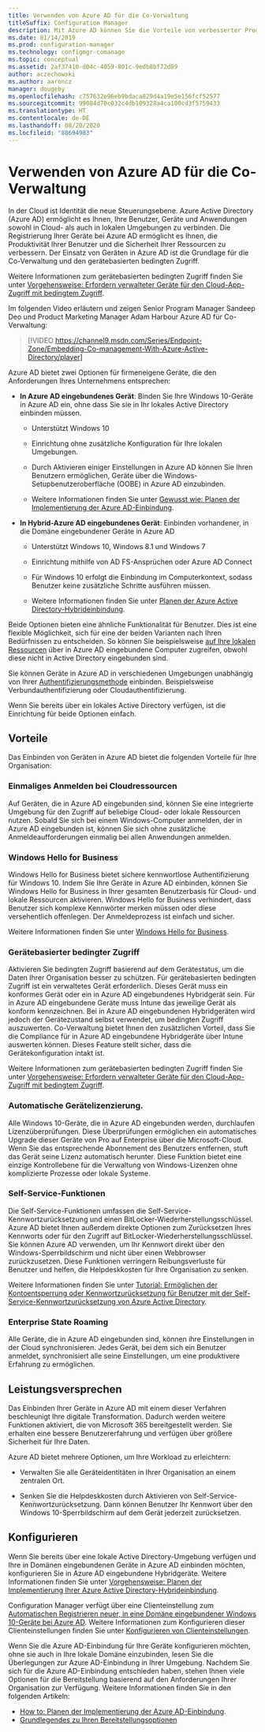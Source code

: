 ```yaml
---
title: Verwenden von Azure AD für die Co-Verwaltung
titleSuffix: Configuration Manager
description: Mit Azure AD können Sie die Vorteile von verbesserter Produktivität für Ihre Benutzer und von Sicherheit für Ihre Ressourcen nutzen, und zwar sowohl in Cloud- als auch in lokalen Umgebungen.
ms.date: 01/14/2019
ms.prod: configuration-manager
ms.technology: configmgr-comanage
ms.topic: conceptual
ms.assetid: 2af37410-d04c-4059-801c-9edb8bf72d89
author: aczechowski
ms.author: aaroncz
manager: dougeby
ms.openlocfilehash: c757632e96eb9bdaca829d4a19e5e156fcf52577
ms.sourcegitcommit: 99084d70c032c4db109328a4ca100cd3f5759433
ms.translationtype: HT
ms.contentlocale: de-DE
ms.lasthandoff: 08/20/2020
ms.locfileid: "88694983"
---
```

# <a name="use-azure-ad-for-co-management"></a>Verwenden von Azure AD für die Co-Verwaltung

In der Cloud ist Identität die neue Steuerungsebene. Azure Active Directory (Azure AD) ermöglicht es Ihnen, Ihre Benutzer, Geräte und Anwendungen sowohl in Cloud- als auch in lokalen Umgebungen zu verbinden. Die Registrierung Ihrer Geräte bei Azure AD ermöglicht es Ihnen, die Produktivität Ihrer Benutzer und die Sicherheit Ihrer Ressourcen zu verbessern. Der Einsatz von Geräten in Azure AD ist die Grundlage für die Co-Verwaltung und den gerätebasierten bedingten Zugriff.

Weitere Informationen zum gerätebasierten bedingten Zugriff finden Sie unter [Vorgehensweise: Erfordern verwalteter Geräte für den Cloud-App-Zugriff mit bedingtem Zugriff](/azure/active-directory/conditional-access/require-managed-devices).

Im folgenden Video erläutern und zeigen Senior Program Manager Sandeep Deo und Product Marketing Manager Adam Harbour Azure AD für Co-Verwaltung:

> [!VIDEO https://channel9.msdn.com/Series/Endpoint-Zone/Embedding-Co-management-With-Azure-Active-Directory/player]

Azure AD bietet zwei Optionen für firmeneigene Geräte, die den Anforderungen Ihres Unternehmens entsprechen:  

- **In Azure AD eingebundenes Gerät**: Binden Sie Ihre Windows 10-Geräte in Azure AD ein, ohne dass Sie sie in Ihr lokales Active Directory einbinden müssen.  

  - Unterstützt Windows 10

  - Einrichtung ohne zusätzliche Konfiguration für Ihre lokalen Umgebungen.  

  - Durch Aktivieren einiger Einstellungen in Azure AD können Sie Ihren Benutzern ermöglichen, Geräte über die Windows-Setupbenutzeroberfläche (OOBE) in Azure AD einzubinden.  

  - Weitere Informationen finden Sie unter [Gewusst wie: Planen der Implementierung der Azure AD-Einbindung](/azure/active-directory/devices/azureadjoin-plan).  

- **In Hybrid-Azure AD eingebundenes Gerät**: Einbinden vorhandener, in die Domäne eingebundener Geräte in Azure AD  

  - Unterstützt Windows 10, Windows 8.1 und Windows 7

  - Einrichtung mithilfe von AD FS-Ansprüchen oder Azure AD Connect  

  - Für Windows 10 erfolgt die Einbindung im Computerkontext, sodass Benutzer keine zusätzliche Schritte ausführen müssen.  

  - Weitere Informationen finden Sie unter [Planen der Azure Active Directory-Hybrideinbindung](/azure/active-directory/devices/hybrid-azuread-join-plan).  

Beide Optionen bieten eine ähnliche Funktionalität für Benutzer. Dies ist eine flexible Möglichkeit, sich für eine der beiden Varianten nach Ihren Bedürfnissen zu entscheiden. So können Sie beispielsweise [auf Ihre lokalen Ressourcen](/azure/active-directory/devices/azuread-join-sso) über in Azure AD eingebundene Computer zugreifen, obwohl diese nicht in Active Directory eingebunden sind.

Sie können Geräte in Azure AD in verschiedenen Umgebungen unabhängig von Ihrer [Authentifizierungsmethode](/azure/active-directory/hybrid/choose-ad-authn) einbinden. Beispielsweise Verbundauthentifizierung oder Cloudauthentifizierung.

Wenn Sie bereits über ein lokales Active Directory verfügen, ist die Einrichtung für beide Optionen einfach.

## <a name="benefits"></a>Vorteile

Das Einbinden von Geräten in Azure AD bietet die folgenden Vorteile für Ihre Organisation:

### <a name="single-sign-on-to-cloud-resources"></a>Einmaliges Anmelden bei Cloudressourcen

Auf Geräten, die in Azure AD eingebunden sind, können Sie eine integrierte Umgebung für den Zugriff auf beliebige Cloud- oder lokale Ressourcen nutzen. Sobald Sie sich bei einem Windows-Computer anmelden, der in Azure AD eingebunden ist, können Sie sich ohne zusätzliche Anmeldeaufforderungen einmalig bei allen Anwendungen anmelden.  

### <a name="windows-hello-for-business"></a>Windows Hello for Business

Windows Hello for Business bietet sichere kennwortlose Authentifizierung für Windows 10. Indem Sie Ihre Geräte in Azure AD einbinden, können Sie Windows Hello for Business in Ihrer gesamten Benutzerbasis für Cloud- und lokale Ressourcen aktivieren. Windows Hello for Business verhindert, dass Benutzer sich komplexe Kennwörter merken müssen oder diese versehentlich offenlegen. Der Anmeldeprozess ist einfach und sicher.

Weitere Informationen finden Sie unter [Windows Hello for Business](/windows/security/identity-protection/hello-for-business/hello-identity-verification).  

### <a name="device-based-conditional-access"></a>Gerätebasierter bedingter Zugriff

Aktivieren Sie bedingten Zugriff basierend auf dem Gerätestatus, um die Daten Ihrer Organisation besser zu schützen. Für gerätebasierten bedingten Zugriff ist ein verwaltetes Gerät erforderlich. Dieses Gerät muss ein konformes Gerät oder ein in Azure AD eingebundenes Hybridgerät sein. Für in Azure AD eingebundene Geräte muss Intune das jeweilige Gerät als konform kennzeichnen. Bei in Azure AD eingebundenen Hybridgeräten wird jedoch der Gerätezustand selbst verwendet, um bedingten Zugriff auszuwerten. Co-Verwaltung bietet Ihnen den zusätzlichen Vorteil, dass Sie die Compliance für in Azure AD eingebundene Hybridgeräte über Intune auswerten können. Dieses Feature stellt sicher, dass die Gerätekonfiguration intakt ist.

Weitere Informationen zum gerätebasierten bedingten Zugriff finden Sie unter [Vorgehensweise: Erfordern verwalteter Geräte für den Cloud-App-Zugriff mit bedingtem Zugriff](/azure/active-directory/conditional-access/require-managed-devices).  

### <a name="automatic-device-licensing"></a>Automatische Gerätelizenzierung.

Alle Windows 10-Geräte, die in Azure AD eingebunden werden, durchlaufen Lizenzüberprüfungen. Diese Überprüfungen ermöglichen ein automatisches Upgrade dieser Geräte von Pro auf Enterprise über die Microsoft-Cloud. Wenn Sie das entsprechende Abonnement des Benutzers entfernen, stuft das Gerät seine Lizenz automatisch herunter. Diese Funktion bietet eine einzige Kontrollebene für die Verwaltung von Windows-Lizenzen ohne komplizierte Prozesse oder lokale Systeme.

### <a name="self-service-functionality"></a>Self-Service-Funktionen

Die Self-Service-Funktionen umfassen die Self-Service-Kennwortzurücksetzung und einen BitLocker-Wiederherstellungsschlüssel. Azure AD bietet Ihnen außerdem direkte Optionen zum Zurücksetzen Ihres Kennworts oder für den Zugriff auf BitLocker-Wiederherstellungsschlüssel. Sie können Azure AD verwenden, um Ihr Kennwort direkt über den Windows-Sperrbildschirm und nicht über einen Webbrowser zurückzusetzen. Diese Funktionen verringern Reibungsverluste für Benutzer und helfen, die Helpdeskkosten für Ihre Organisation zu senken.  

Weitere Informationen finden Sie unter [Tutorial: Ermöglichen der Kontoentsperrung oder Kennwortzurücksetzung für Benutzer mit der Self-Service-Kennwortzurücksetzung von Azure Active Directory](/azure/active-directory/authentication/tutorial-enable-sspr).

### <a name="enterprise-state-roaming"></a>Enterprise State Roaming

Alle Geräte, die in Azure AD eingebunden sind, können ihre Einstellungen in der Cloud synchronisieren. Jedes Gerät, bei dem sich ein Benutzer anmeldet, synchronisiert alle seine Einstellungen, um eine produktivere Erfahrung zu ermöglichen.  

## <a name="value-proposition"></a>Leistungsversprechen

Das Einbinden Ihrer Geräte in Azure AD mit einem dieser Verfahren beschleunigt Ihre digitale Transformation. Dadurch werden weitere Funktionen aktiviert, die von Microsoft 365 bereitgestellt werden. Sie erhalten eine bessere Benutzererfahrung und verfügen über größere Sicherheit für Ihre Daten.

Azure AD bietet mehrere Optionen, um Ihre Workload zu erleichtern:

- Verwalten Sie alle Geräteidentitäten in Ihrer Organisation an einem zentralen Ort.  

- Senken Sie die Helpdeskkosten durch Aktivieren von Self-Service-Kennwortzurücksetzung. Dann können Benutzer Ihr Kennwort über den Windows 10-Sperrbildschirm auf dem Gerät jederzeit zurücksetzen.  

## <a name="configure"></a>Konfigurieren

Wenn Sie bereits über eine lokale Active Directory-Umgebung verfügen und Ihre in Domänen eingebundenen Geräte in Azure AD einbinden möchten, konfigurieren Sie in Azure AD eingebundene Hybridgeräte. Weitere Informationen finden Sie unter [Vorgehensweise: Planen der Implementierung Ihrer Azure Active Directory-Hybrideinbindung](/azure/active-directory/devices/hybrid-azuread-join-plan).

Configuration Manager verfügt über eine Clienteinstellung zum [Automatischen Registrieren neuer, in eine Domäne eingebundener Windows 10-Geräte bei Azure AD](../core/clients/deploy/about-client-settings.md#automatically-register-new-windows-10-domain-joined-devices-with-azure-active-directory). Weitere Informationen zum Konfigurieren dieser Clienteinstellungen finden Sie unter [Konfigurieren von Clienteinstellungen](../core/clients/deploy/configure-client-settings.md).

Wenn Sie die Azure AD-Einbindung für Ihre Geräte konfigurieren möchten, ohne sie auch in Ihre lokale Domäne einzubinden, lesen Sie die Überlegungen zur Azure AD-Einbindung in Ihrer Umgebung. Nachdem Sie sich für die Azure AD-Einbindung entschieden haben, stehen Ihnen viele Optionen für die Bereitstellung basierend auf den Anforderungen Ihrer Organisation zur Verfügung. Weitere Informationen finden Sie in den folgenden Artikeln:

- [How to: Planen der Implementierung der Azure AD-Einbindung](/azure/active-directory/devices/azureadjoin-plan).  
- [Grundlegendes zu Ihren Bereitstellungsoptionen](/azure/active-directory/devices/azureadjoin-plan#understand-your-provisioning-options)